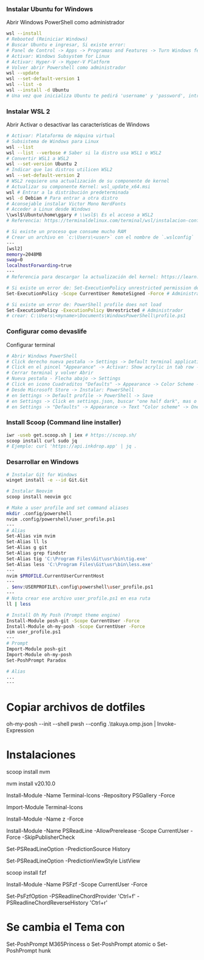 ### Instalar Ubuntu for Windows

Abrir Windows PowerShell como administrador

```bash
wsl --install
# Rebooted (Reiniciar Windows)
# Buscar Ubuntu e ingresar, Si existe error:
# Panel de Control -> Apps -> Programas and Features -> Turn Windows features on or off
# Activar: Windows Subsystem for Linux
# Activar: Hyper-V -> Hyper-V Platform
# Volver abrir Powershell como administrador
wsl --update
wsl --set-default-version 1
wsl --list -o
wsl --install -d Ubuntu
# Una vez que inicializa Ubuntu te pedirá 'username' y 'password', introduces y listo.
```

### Instalar WSL 2

Abrir Activar o desactivar las características de Windows

```bash
# Activar: Plataforma de máquina virtual
# Subsistema de Windows para Linux
wsl --list
wsl --list --verbose # Saber si la distro usa WSL1 o WSL2
# Convertir WSL1 a WSL2
wsl --set-version Ubuntu 2
# Indicar que las distros utilicen WSL2
wsl --set-default-version 2
# WSL2 requiere una actualización de su componente de kernel
# Actualizar su componente Kernel: wsl_update_x64.msi
wsl # Entrar a la distribución predeterminada
wsl -d Debian # Para entrar a otra distro
# Aconsejable instalar Victor Mono NerdFonts
# Acceder a Linux desde Windows
\\wsl$\Ubuntu\home\ggary # \\wsl$\ Es el acceso a WSL2
# Referencia: https://terminaldelinux.com/terminal/wsl/instalacion-configuracion-wsl/

# Si existe un proceso que consume mucho RAM
# Crear un archivo en `c:\Users\<user>` con el nombre de `.wslconfig`
---
[wsl2]
memory=2048MB
swap=0
localhostForwarding=true
---
# Referencia para descargar la actualización del kernel: https://learn.microsoft.com/en-us/windows/wsl/install-manual#step-4---download-the-linux-kernel-update-package

# Si existe un error de: Set-ExecutionPolicy unrestricted permission denied
Set-ExecutionPolicy -Scope CurrentUser RemoteSigned -Force # Administrador

# Si existe un error de: PowerShell profile does not load
Set-ExecutionPolicy -ExecutionPolicy Unrestricted # Administrador
# crear: C:\Users\<myname>\Documents\WindowsPowerShell\profile.ps1
```

### Configurar como devaslife

Configurar terminal

```bash
# Abrir Windows PowerShell
# Click derecho nueva pestaña -> Settings -> Default terminal application: Cambiar a Windows Terminal -> Save
# Click en el pincel "Appearance" -> Activar: Show acrylic in tab row -> Save
# Cerrar terminal y volver Abrir
# Nueva pestaña - Flecha abajo -> Settings
# Click en icono Cuadraditos "Defaults" -> Appearance -> Color Scheme -> One Half Dark <-> también: Font face -> Hack NF o Firacode o la que prefieras de Nerd Fonts. Por último <-> Activar Acrylic "On" <-> Acrylic opacity 50%
# Desde Microsoft Store -> Instalar: PowerShell
# en Settings -> Default profile -> PowerShell -> Save
# en Settings -> Click en settings.json, buscar "one half dark", mas o menos linea 141, copiar y pegar todo el objeto, cambiar el name por "One Half Dark (modded)", cambiar el background a "#001B26", guardar archivo.
# en Settings -> "Defaults" -> Appearance -> Text "Color scheme" -> One Half Dark (modded) -> Save
```

### Install Scoop (Command line installer)

```bash
iwr -useb get.scoop.sh | iex # https://scoop.sh/
scoop install curl sudo jq
# Ejemplo: curl 'https://api.inkdrop.app' | jq .
```

### Desarrollar en Windows

```bash
# Instalar Git for Windows
winget install -e --id Git.Git

# Instalar Neovim
scoop install neovim gcc

# Make a user profile and set command aliases
mkdir .config/powershell
nvim .config/powershell/user_profile.ps1
---
# Alias
Set-Alias vim nvim
Set-Alias ll ls
Set-Alias g git
Set-Alias grep findstr
Set-Alias tig 'C:\Program Files\Git\usr\bin\tig.exe'
Set-Alias less 'C:\Program Files\Git\usr\bin\less.exe'
---
nvim $PROFILE.CurrentUserCurrentHost
---
. $env:USERPROFILE\.config\powershell\user_profile.ps1
---
# Nota crear ese archivo user_profile.ps1 en esa ruta
ll | less

# Install Oh My Posh (Prompt theme engine)
Install-Module posh-git -Scope CurrentUser -Force
Install-Module oh-my-posh -Scope CurrentUser -Force
vim user_profile.ps1
---
# Prompt
Import-Module posh-git
Import-Module oh-my-posh
Set-PoshPrompt Paradox

# Alias
...
---
```

# Copiar archivos de dotfiles
oh-my-posh --init --shell pwsh --config .\takuya.omp.json | Invoke-Expression

# Instalaciones

scoop install nvm

nvm install v20.10.0

Install-Module -Name Terminal-Icons -Repository PSGallery -Force

Import-Module Terminal-Icons

Install-Module -Name z -Force

Install-Module -Name PSReadLine -AllowPrerelease -Scope CurrentUser -Force -SkipPublisherCheck

Set-PSReadLineOption -PredictionSource History

Set-PSReadLineOption -PredictionViewStyle ListView

scoop install fzf

Install-Module -Name PSFzf -Scope CurrentUser -Force

Set-PsFzfOption -PSReadlineChordProvider 'Ctrl+f' -PSReadlineChordReverseHistory 'Ctrl+r'

# Se cambia el Tema con

Set-PoshPrompt M365Princess o Set-PoshPrompt atomic o Set-PoshPrompt hunk

